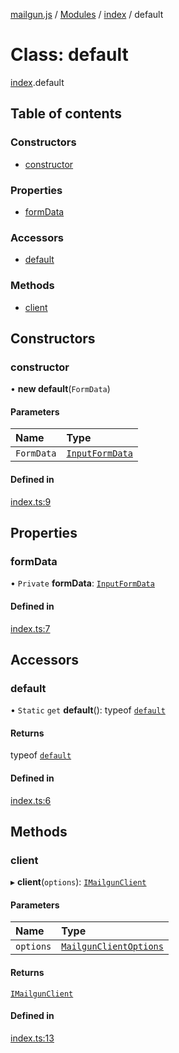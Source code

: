 [mailgun.js](../README.md) / [Modules](../modules.md) / [index](../modules/index.md) / default

# Class: default

[index](../modules/index.md).default

## Table of contents

### Constructors

- [constructor](index.default.md#constructor)

### Properties

- [formData](index.default.md#formdata)

### Accessors

- [default](index.default.md#default)

### Methods

- [client](index.default.md#client)

## Constructors

### constructor

• **new default**(`FormData`)

#### Parameters

| Name | Type |
| :------ | :------ |
| `FormData` | [`InputFormData`](../modules/definitions.md#inputformdata) |

#### Defined in

[index.ts:9](https://github.com/mailgun/mailgun.js/blob/f0fcce3/lib/index.ts#L9)

## Properties

### formData

• `Private` **formData**: [`InputFormData`](../modules/definitions.md#inputformdata)

#### Defined in

[index.ts:7](https://github.com/mailgun/mailgun.js/blob/f0fcce3/lib/index.ts#L7)

## Accessors

### default

• `Static` `get` **default**(): typeof [`default`](index.default.md)

#### Returns

typeof [`default`](index.default.md)

#### Defined in

[index.ts:6](https://github.com/mailgun/mailgun.js/blob/f0fcce3/lib/index.ts#L6)

## Methods

### client

▸ **client**(`options`): [`IMailgunClient`](../interfaces/definitions.Interfaces.IMailgunClient.md)

#### Parameters

| Name | Type |
| :------ | :------ |
| `options` | [`MailgunClientOptions`](../modules/definitions.md#mailgunclientoptions) |

#### Returns

[`IMailgunClient`](../interfaces/definitions.Interfaces.IMailgunClient.md)

#### Defined in

[index.ts:13](https://github.com/mailgun/mailgun.js/blob/f0fcce3/lib/index.ts#L13)
